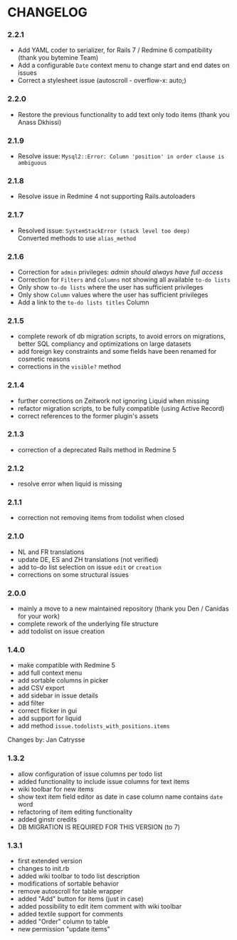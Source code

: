 # CHANGELOG
### 2.2.1
* Add YAML coder to serializer, for Rails 7 / Redmine 6 compatibility (thank you bytemine Team)
* Add a configurable `Date` context menu to change start and end dates on issues
* Correct a stylesheet issue (autoscroll - overflow-x: auto;)

### 2.2.0
* Restore the previous functionality to add text only todo items (thank you Anass Dkhissi)

### 2.1.9
* Resolve issue: `Mysql2::Error: Column 'position' in order clause is ambiguous`

### 2.1.8
* Resolve issue in Redmine 4 not supporting Rails.autoloaders

### 2.1.7
* Resolved issue: `SystemStackError (stack level too deep)`  
  Converted methods to use `alias_method`

### 2.1.6
* Correction for `admin` privileges: *admin should always have full access*
* Correction for `Filters` and `Columns` not showing all available `to-do lists`
* Only show `to-do lists` where the user has sufficient privileges
* Only show `Column` values where the user has sufficient privileges
* Add a link to the `to-do lists titles` Column

### 2.1.5
*  complete rework of db migration scripts, to avoid errors on migrations, better SQL compliancy and optimizations on large datasets
*  add foreign key constraints and some fields have been renamed for cosmetic reasons
*  corrections in the `visible?` method

### 2.1.4
* further corrections on Zeitwork not ignoring Liquid when missing
* refactor migration scripts, to be fully compatible (using Active Record)
* correct references to the former plugin's assets

### 2.1.3
* correction of a deprecated Rails method in Redmine 5

### 2.1.2
* resolve error when liquid is missing

### 2.1.1
* correction not removing items from todolist when closed

### 2.1.0
* NL and FR translations
* update DE, ES and ZH translations (not verified)
* add to-do list selection on issue `edit` or `creation`
* corrections on some structural issues

### 2.0.0
* mainly a move to a new maintained repository (thank you Den / Canidas for your work)
* complete rework of the underlying file structure
* add todolist on issue creation

### 1.4.0
* make compatible with Redmine 5
* add full context menu
* add sortable columns in picker
* add CSV export
* add sidebar in issue details
* add filter
* correct flicker in gui
* add support for liquid
* add method `issue.todolists_with_positions.items`

Changes by: Jan Catrysse

### 1.3.2
* allow configuration of issue columns per todo list
* added functionality to include issue columns for text items
* wiki toolbar for new items
* show text item field editor as date in case column name contains `date` word
* refactoring of item editing functionality
* added ginstr credits
* DB MIGRATION IS REQUIRED FOR THIS VERSION (to 7) 

### 1.3.1
* first extended version
* changes to init.rb
* added wiki toolbar to todo list description
* modifications of sortable behavior
* remove autoscroll for table wrapper
* added "Add" button for items (just in case)
* added possibility to edit item comment with wiki toolbar
* added textile support for comments
* added "Order" column to table
* new permission "update items"

